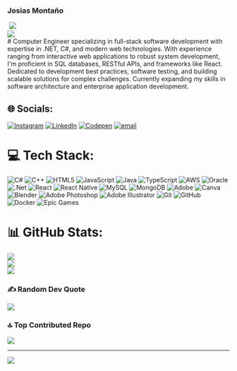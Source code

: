 <h3>Josias Montaño</h3>
<div><img src="https://camo.githubusercontent.com/ad25c4ca31c6c4d7cfa924ac159fd478b7e9e1433d9a18bb7c0c25a9f9173796/68747470733a2f2f6e69727a616b2d73747265616b2d73746174732e76657263656c2e6170702f3f757365723d4a6f736961734d6f6e74616e6f267468656d653d6461726b26686964655f626f726465723d66616c7365" alt="" data-canonical-src="https://nirzak-streak-stats.vercel.app/?user=JosiasMontano&amp;theme=dark&amp;hide_border=false" style="max-width: 100%;">
<img src="https://github-readme-stats.vercel.app/api/top-langs/?username=JosiasMontano&theme=tokyonight&hide_border=false&include_all_commits=false&count_private=false&layout=compact"/>
</div>
  <div>
  <img src="https://github-readme-activity-graph.vercel.app/graph?username=JosiasMontano&bg_color=212121&color=ffffff&line=404db0&point=ffcd42&area=true&hide_border=true"/>
</div>
#
Computer Engineer specializing in full-stack software development with expertise in .NET, C#, and modern web technologies. With experience ranging from interactive web applications to robust system development, I'm proficient in SQL databases, RESTful APIs, and frameworks like React. Dedicated to development best practices, software testing, and building scalable solutions for complex challenges. Currently expanding my skills in software architecture and enterprise application development.


## 🌐 Socials:
[![Instagram](https://img.shields.io/badge/Instagram-%23E4405F.svg?logo=Instagram&logoColor=white)](https://instagram.com/https://www.instagram.com/josiasmontano10) [![LinkedIn](https://img.shields.io/badge/LinkedIn-%230077B5.svg?logo=linkedin&logoColor=white)](https://linkedin.com/in/www.linkedin.com/in/josias-montaño-vargas-b62731210) [![Codepen](https://img.shields.io/badge/Codepen-000000?logo=codepen&logoColor=white)](https://codepen.io/https://codepen.io/JosiasMontano) [![email](https://img.shields.io/badge/Email-D14836?logo=gmail&logoColor=white)](mailto:josisamu10@gmail.com) 

# 💻 Tech Stack:
![C#](https://img.shields.io/badge/c%23-%23239120.svg?style=for-the-badge&logo=csharp&logoColor=white) ![C++](https://img.shields.io/badge/c++-%2300599C.svg?style=for-the-badge&logo=c%2B%2B&logoColor=white) ![HTML5](https://img.shields.io/badge/html5-%23E34F26.svg?style=for-the-badge&logo=html5&logoColor=white) ![JavaScript](https://img.shields.io/badge/javascript-%23323330.svg?style=for-the-badge&logo=javascript&logoColor=%23F7DF1E) ![Java](https://img.shields.io/badge/java-%23ED8B00.svg?style=for-the-badge&logo=openjdk&logoColor=white) ![TypeScript](https://img.shields.io/badge/typescript-%23007ACC.svg?style=for-the-badge&logo=typescript&logoColor=white) ![AWS](https://img.shields.io/badge/AWS-%23FF9900.svg?style=for-the-badge&logo=amazon-aws&logoColor=white) ![Oracle](https://img.shields.io/badge/Oracle-F80000?style=for-the-badge&logo=oracle&logoColor=white) ![.Net](https://img.shields.io/badge/.NET-5C2D91?style=for-the-badge&logo=.net&logoColor=white) ![React](https://img.shields.io/badge/react-%2320232a.svg?style=for-the-badge&logo=react&logoColor=%2361DAFB) ![React Native](https://img.shields.io/badge/react_native-%2320232a.svg?style=for-the-badge&logo=react&logoColor=%2361DAFB) ![MySQL](https://img.shields.io/badge/mysql-4479A1.svg?style=for-the-badge&logo=mysql&logoColor=white) ![MongoDB](https://img.shields.io/badge/MongoDB-%234ea94b.svg?style=for-the-badge&logo=mongodb&logoColor=white) ![Adobe](https://img.shields.io/badge/adobe-%23FF0000.svg?style=for-the-badge&logo=adobe&logoColor=white) ![Canva](https://img.shields.io/badge/Canva-%2300C4CC.svg?style=for-the-badge&logo=Canva&logoColor=white) ![Blender](https://img.shields.io/badge/blender-%23F5792A.svg?style=for-the-badge&logo=blender&logoColor=white) ![Adobe Photoshop](https://img.shields.io/badge/adobe%20photoshop-%2331A8FF.svg?style=for-the-badge&logo=adobe%20photoshop&logoColor=white) ![Adobe Illustrator](https://img.shields.io/badge/adobe%20illustrator-%23FF9A00.svg?style=for-the-badge&logo=adobe%20illustrator&logoColor=white) ![Git](https://img.shields.io/badge/git-%23F05033.svg?style=for-the-badge&logo=git&logoColor=white) ![GitHub](https://img.shields.io/badge/github-%23121011.svg?style=for-the-badge&logo=github&logoColor=white) ![Docker](https://img.shields.io/badge/docker-%230db7ed.svg?style=for-the-badge&logo=docker&logoColor=white) ![Epic Games](https://img.shields.io/badge/epicgames-%23313131.svg?style=for-the-badge&logo=epicgames&logoColor=white)
# 📊 GitHub Stats:
![](https://github-readme-stats.vercel.app/api?username=JosiasMontano&theme=dark&hide_border=false&include_all_commits=false&count_private=false)<br/>
![](https://nirzak-streak-stats.vercel.app/?user=JosiasMontano&theme=dark&hide_border=false)<br/>
![](https://github-readme-stats.vercel.app/api/top-langs/?username=JosiasMontano&theme=dark&hide_border=false&include_all_commits=false&count_private=false&layout=compact)

### ✍️ Random Dev Quote
![](https://quotes-github-readme.vercel.app/api?type=horizontal&theme=merko)

### 🔝 Top Contributed Repo
![](https://github-contributor-stats.vercel.app/api?username=JosiasMontano&limit=5&theme=dark&combine_all_yearly_contributions=true)

---
[![](https://visitcount.itsvg.in/api?id=JosiasMontano&icon=0&color=0)](https://visitcount.itsvg.in)

<!-- Proudly created with GPRM ( https://gprm.itsvg.in ) -->
